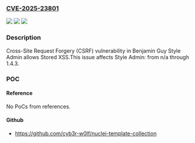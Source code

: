 ### [CVE-2025-23801](https://cve.mitre.org/cgi-bin/cvename.cgi?name=CVE-2025-23801)
![](https://img.shields.io/static/v1?label=Product&message=Style%20Admin&color=blue)
![](https://img.shields.io/static/v1?label=Version&message=n%2Fa%3C%3D%201.4.3%20&color=brighgreen)
![](https://img.shields.io/static/v1?label=Vulnerability&message=CWE-352%20Cross-Site%20Request%20Forgery%20(CSRF)&color=brighgreen)

### Description

Cross-Site Request Forgery (CSRF) vulnerability in Benjamin Guy Style Admin allows Stored XSS.This issue affects Style Admin: from n/a through 1.4.3.

### POC

#### Reference
No PoCs from references.

#### Github
- https://github.com/cyb3r-w0lf/nuclei-template-collection

